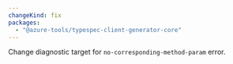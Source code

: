 ```yaml
---
changeKind: fix
packages:
  - "@azure-tools/typespec-client-generator-core"
---
```


Change diagnostic target for `no-corresponding-method-param` error.
